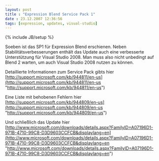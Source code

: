 ```yaml
---
layout: post
title : "Expression Blend Service Pack 1"
date : 23.12.2007 12:36:56
tags: [expression, updates, visual-studio]
---
```

{% include JB/setup %}

Soeben ist das SP1 für Expression Blend erschienen. Neben Stabilitätsverbesserungen enthält das Update auch eine verbesserte Unterstützung für Visual Studio 2008. Man muss also nicht unbedingt auf Blend 2 warten, um auch Visual Studio 2008 nutzen zu können.

Detaillierte Informationen zum Service Pack gibts hier  
[http://support.microsoft.com/kb/944811/en-us](http://support.microsoft.com/kb/944811/en-us "http://support.microsoft.com/kb/944811/en-us")

Eine Liste mit behobenen Fehlern hier  
[http://support.microsoft.com/kb/944809/en-us](http://support.microsoft.com/kb/944809/en-us "http://support.microsoft.com/kb/944809/en-us")

Und schließlich das Update hier  
[http://www.microsoft.com/downloads/details.aspx?FamilyID=A07196D1-971B-4710-99C8-D3D9603CCFCB&displaylang=en](http://www.microsoft.com/downloads/details.aspx?FamilyID=A07196D1-971B-4710-99C8-D3D9603CCFCB&displaylang=en "http://www.microsoft.com/downloads/details.aspx?FamilyID=A07196D1-971B-4710-99C8-D3D9603CCFCB&displaylang=en")
